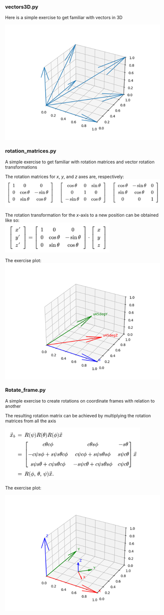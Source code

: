 ### vectors3D.py
Here is a simple exercise to get familiar with vectors in 3D <br>

![vectors3D](../assets/images/vectors3D.png) <br>

### rotation_matrices.py
A simple exercise to get familiar with rotation matrices and vector rotation transformations <br>

The rotation matrices for *x*, *y*, and *z* axes are, respectively: <br>
![rotation_matrices_x_y_z](../assets/images/rotation_matrices_x_y_z.png) <br>

The rotation transformation for the *x*-axis to a new position can be obtained like so: <br>
![rotation_operation](../assets/images/rotation_operation.png) <br>

The exercise plot: <br>
![rotation_matrices](../assets/images/rotation_matrices.png) <br>


### Rotate_frame.py
A simple exercise to create rotations on coordinate frames with relation to another <br>

The resulting rotation matrix can be achieved by multiplying the rotation matrices from all the axis <br> 

![rotate_frames_formula](../assets/images/rotate_frames_formula.png) <br>

The exercise plot: <br>

![rotate_frames](../assets/images/rotate_frames.png) <br>
